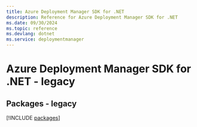 ```yaml
---
title: Azure Deployment Manager SDK for .NET
description: Reference for Azure Deployment Manager SDK for .NET
ms.date: 09/30/2024
ms.topic: reference
ms.devlang: dotnet
ms.service: deploymentmanager
---
```

# Azure Deployment Manager SDK for .NET - legacy
## Packages - legacy
[!INCLUDE [packages](deployment-manager-index.md)]